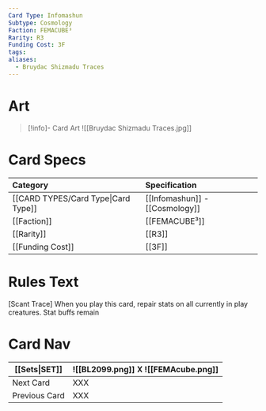 ```yaml
---
Card Type: Infomashun
Subtype: Cosmology
Faction: FEMACUBE³
Rarity: R3
Funding Cost: 3F
tags: 
aliases:
  - Bruydac Shizmadu Traces
---
```

# Art

> [!info]- Card Art
> ![[Bruydac Shizmadu Traces.jpg]]

# Card Specs

| Category | Specification| 
| :--- | :--- |
| [[CARD TYPES/Card Type\|Card Type]] | [[Infomashun]] - [[Cosmology]] |  
| [[Faction]] | [[FEMACUBE³]] | 
| [[Rarity]] | [[R3]] | 
| [[Funding Cost]] | [[3F]] |  

# Rules Text  

[Scant Trace] 
When you play this card, repair stats on all currently in play creatures. Stat buffs remain

# Card Nav

| [[Sets\|SET]] |  ![[BL2099.png]] 𐌢 ![[FEMAcube.png]] |
| ------------- | ------------------------------ |
| Next Card     | XXX |
| Previous Card | XXX |


